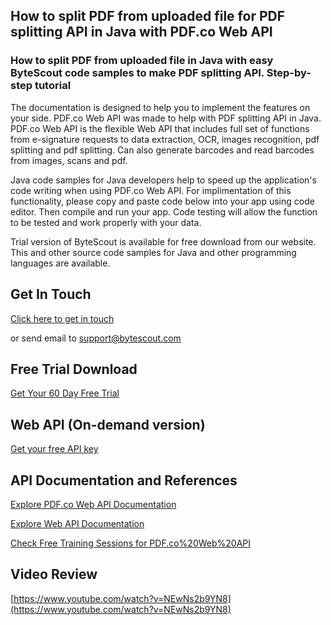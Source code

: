 ## How to split PDF from uploaded file for PDF splitting API in Java with PDF.co Web API

### How to split PDF from uploaded file in Java with easy ByteScout code samples to make PDF splitting API. Step-by-step tutorial

The documentation is designed to help you to implement the features on your side. PDF.co Web API was made to help with PDF splitting API in Java. PDF.co Web API is the flexible Web API that includes full set of functions from e-signature requests to data extraction, OCR, images recognition, pdf splitting and pdf splitting. Can also generate barcodes and read barcodes from images, scans and pdf.

Java code samples for Java developers help to speed up the application's code writing when using PDF.co Web API. For implimentation of this functionality, please copy and paste code below into your app using code editor. Then compile and run your app. Code testing will allow the function to be tested and work properly with your data.

Trial version of ByteScout is available for free download from our website. This and other source code samples for Java and other programming languages are available.

## Get In Touch

[Click here to get in touch](https://bytescout.zendesk.com/hc/en-us/requests/new?subject=PDF.co%20Web%20API%20Question)

or send email to [support@bytescout.com](mailto:support@bytescout.com?subject=PDF.co%20Web%20API%20Question) 

## Free Trial Download

[Get Your 60 Day Free Trial](https://bytescout.com/download/web-installer?utm_source=github-readme)

## Web API (On-demand version)

[Get your free API key](https://pdf.co/documentation/api?utm_source=github-readme)

## API Documentation and References

[Explore PDF.co Web API Documentation](https://bytescout.com/documentation/index.html?utm_source=github-readme)

[Explore Web API Documentation](https://pdf.co/documentation/api?utm_source=github-readme)

[Check Free Training Sessions for PDF.co%20Web%20API](https://academy.bytescout.com/)

## Video Review

[https://www.youtube.com/watch?v=NEwNs2b9YN8](https://www.youtube.com/watch?v=NEwNs2b9YN8)